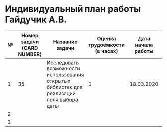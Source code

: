 # Индивидуальный план работы Гайдучик А.В.

| № | Номер задачи (CARD NUMBER) | Название задачи | Оценка трудоёмкости (в часах) | Дата начала работы | Дата сдачи | Ссылка на Pull Request | Комментарий |
|---|---|---|---|---|---|---|---|
| 1 | 35 |Исследовать возможности использования открытых библиотек для реализации поля выбора даты | 1 | 18.03.2020  | 25/27.03.2020  | https://github.com/akruzhalov/city_for_all/pull/21  |   |
| 2 |   |   |   |   |   |   |   |
| 3 |   |   |   |   |   |   |   |
